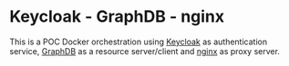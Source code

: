 # Keycloak - GraphDB - nginx

This is a POC Docker orchestration using [Keycloak](https://www.keycloak.org/) as authentication service, [GraphDB](https://graphdb.ontotext.com/) as a resource server/client and [nginx](https://nginx.org/en/) as proxy server.

